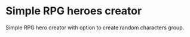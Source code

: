 # Simple RPG heroes creator 

Simple RPG hero creator with option to create random characters group. 

